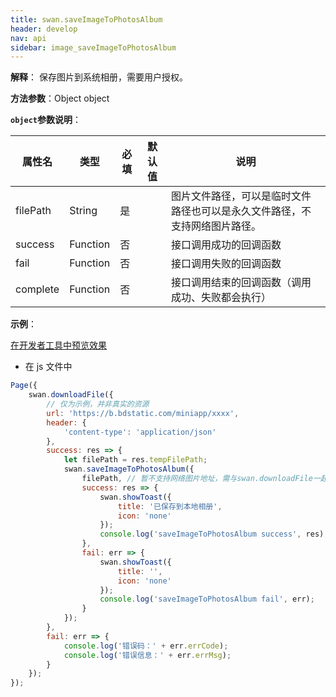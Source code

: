 ```yaml
---
title: swan.saveImageToPhotosAlbum
header: develop
nav: api
sidebar: image_saveImageToPhotosAlbum
---
```





**解释**： 保存图片到系统相册，需要用户授权。

**方法参数**：Object object

**`object`参数说明**：

|属性名 |类型  |必填 | 默认值 |说明|
|---- | ---- | ---- | ----|----|
|filePath  |  String  |是 | |  图片文件路径，可以是临时文件路径也可以是永久文件路径，不支持网络图片路径。|
|success |Function |   否  | | 接口调用成功的回调函数|
|fail  |  Function  |  否  | | 接口调用失败的回调函数|
|complete |   Function |   否 || 接口调用结束的回调函数（调用成功、失败都会执行）|

**示例**：

<a href="swanide://fragment/1493fabbbf98659284ff1d4837d9cb7f1569416506836" title="在开发者工具中预览效果" target="_self">在开发者工具中预览效果</a>

* 在 js 文件中

```js
Page({
    swan.downloadFile({
        // 仅为示例，并非真实的资源
        url: 'https://b.bdstatic.com/miniapp/xxxx',
        header: {
            'content-type': 'application/json'
        },
        success: res => {
            let filePath = res.tempFilePath;
            swan.saveImageToPhotosAlbum({
                filePath, // 暂不支持网络图片地址，需与swan.downloadFile一起使用
                success: res => {
                    swan.showToast({
                        title: '已保存到本地相册',
                        icon: 'none'
                    });
                    console.log('saveImageToPhotosAlbum success', res);
                },
                fail: err => {
                    swan.showToast({
                        title: '',
                        icon: 'none'
                    });
                    console.log('saveImageToPhotosAlbum fail', err);
                }
            });
        },
        fail: err => {
            console.log('错误码：' + err.errCode);
            console.log('错误信息：' + err.errMsg);
        }
    });
});
```